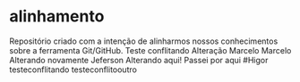 # alinhamento
Repositório criado com a intenção de alinharmos nossos conhecimentos sobre a ferramenta Git/GitHub.
Teste conflitando
Alteração Marcelo
Marcelo Alterando novamente
Jeferson  Alterando aqui!
Passei por aqui #Higor
testeconflitando
testeconflitooutro
